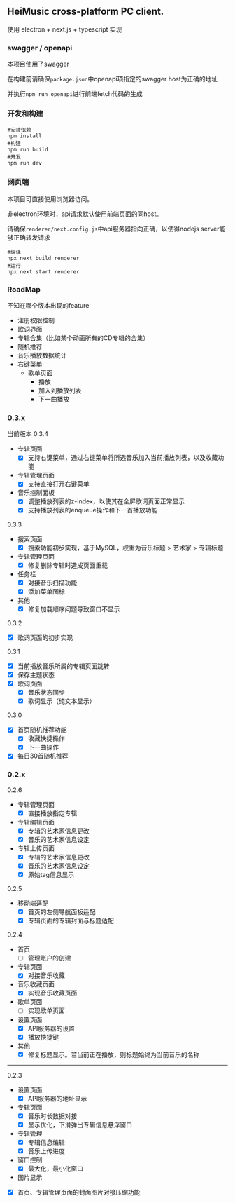 HeiMusic cross-platform PC client.
---

使用 electron + next.js + typescript 实现

### swagger / openapi
本项目使用了swagger

在构建前请确保`package.json`中openapi项指定的swagger host为正确的地址

并执行`npm run openapi`进行前端fetch代码的生成

### 开发和构建

```
#安装依赖
npm install
#构建
npm run build
#开发
npm run dev
```

### 网页端

本项目可直接使用浏览器访问。

非electron环境时，api请求默认使用前端页面的同host。

请确保`renderer/next.config.js`中api服务器指向正确，以使得nodejs server能够正确转发请求

```
#编译
npx next build renderer
#运行
npx next start renderer
```

### RoadMap

不知在哪个版本出现的feature

- 注册权限控制
- 歌词界面
- 专辑合集（比如某个动画所有的CD专辑的合集）
- 随机推荐
- 音乐播放数据统计
- 右键菜单
  - 歌单页面
    - 播放
    - 加入到播放列表
    - 下一曲播放


### 0.3.x

当前版本
0.3.4
 - 专辑页面
   - [x] 支持右键菜单，通过右键菜单将所选音乐加入当前播放列表，以及收藏功能
 - 专辑管理页面
   - [x] 支持直接打开右键菜单
 - 音乐控制面板
   - [x] 调整播放列表的z-index，以使其在全屏歌词页面正常显示
   - [x] 支持播放列表的enqueue操作和下一首播放功能

0.3.3
 - 搜索页面
   - [x] 搜索功能初步实现，基于MySQL，权重为音乐标题 > 艺术家 > 专辑标题
 - 专辑管理页面
   - [x] 修复删除专辑时造成页面重载
 - 任务栏
   - [x] 对接音乐扫描功能
   - [x] 添加菜单图标
 - 其他
   - [x] 修复加载顺序问题导致窗口不显示

0.3.2
 - [x] 歌词页面的初步实现

0.3.1
  - [x] 当前播放音乐所属的专辑页面跳转
  - [x] 保存主题状态
  - [x] 歌词页面
    - [x] 音乐状态同步
    - [x] 歌词显示（纯文本显示）

0.3.0
  - [x] 首页随机推荐功能
    - [x] 收藏快捷操作
    - [x] 下一曲操作
  - [x] 每日30首随机推荐

### 0.2.x

0.2.6
  - 专辑管理页面
    - [x] 直接播放指定专辑
  - 专辑编辑页面
    - [x] 专辑的艺术家信息更改
    - [x] 音乐的艺术家信息设定
  - 专辑上传页面
    - [x] 专辑的艺术家信息更改
    - [x] 音乐的艺术家信息设定
    - [x] 原始tag信息显示 

0.2.5
- 移动端适配
  - [x] 首页的左侧导航面板适配
  - [x] 专辑页面的专辑封面与标题适配

0.2.4

- 首页
  - [ ] 管理账户的创建
- 专辑页面
  - [x] 对接音乐收藏
- 音乐收藏页面
  - [x] 实现音乐收藏页面
- 歌单页面
  - [ ] 实现歌单页面
- 设置页面
  - [x] API服务器的设置
  - [x] 播放快捷键
- 其他
  - [x] 修复标题显示。若当前正在播放，则标题始终为当前音乐的名称
---

0.2.3 

- 设置页面
  - [x] API服务器的地址显示
- 专辑页面
  - [x] 音乐时长数据对接
  - [x] 显示优化，下滑弹出专辑信息悬浮窗口
- 专辑管理
  - [x] 专辑信息编辑
  - [x] 音乐上传进度
- 窗口控制
  - [x] 最大化，最小化窗口
- 图片显示
- [x] 首页、专辑管理页面的封面图片对接压缩功能